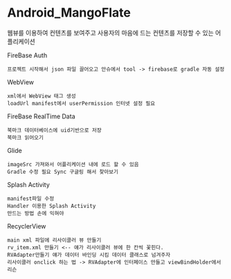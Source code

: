 # Android_MangoFlate
웹뷰를 이용하여 컨텐츠를 보여주고 사용자의 마음에 드는 컨텐츠를 저장할 수 있는 어플리케이션


FireBase Auth
    
    프로젝트 시작해서 json 파일 끌어오고 안슈에서 tool -> firebase로 gradle 자동 설정
  
WebView
  
    xml에서 WebView 태그 생성 
    loadUrl manifest에서 userPermission 인터넷 설정 필요
  
FireBase RealTime Data

    북마크 데이터베이스에 uid기반으로 저장 
    북마크 읽어오기 
    

Glide
  
    imageSrc 가져와서 어플리케이션 내에 로드 할 수 있음 
    Gradle 수정 필요 Sync 구글링 해서 찾아보기

Splash Activity
    
    manifest파일 수정
    Handler 이용한 Splash Activity 
    만드는 방법 손에 익혀야 
  
RecyclerView
    
    main xml 파일에 리사이클러 뷰 만들기
    rv_item.xml 만들기 <-- 얘가 리사이클러 뷰에 한 칸씩 꽃힌다.
    RVAdapter만들기 얘가 데이터 바인딩 시킴 데이터 클래스로 넘겨주자
    리사이클러 onclick 하는 법 -> RVAdapter에 인터페이스 만들고 viewBindHolder에서 리슨
